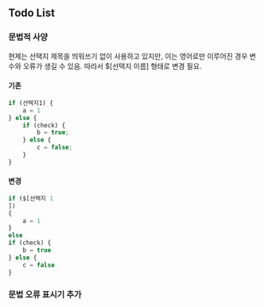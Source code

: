 ## Todo List

### 문법적 사양

현제는 선택지 제목을 띄워쓰기 없이 사용하고 있지만, 이는 영어로만 이루어진 경우 변수와 오류가 생길 수 있음.
따라서 $[선택지 이름] 형태로 변경 필요.

#### 기존

```javascript
if (선택지1) {
    a = 1
} else {
    if (check) {
        b = true;
    } else {
        c = false;
    }
}
```

#### 변경

```javascript
if ($[선택지 1
])
{
    a = 1
}
else
if (check) {
    b = true
} else {
    c = false
}
```

### 문법 오류 표시기 추가